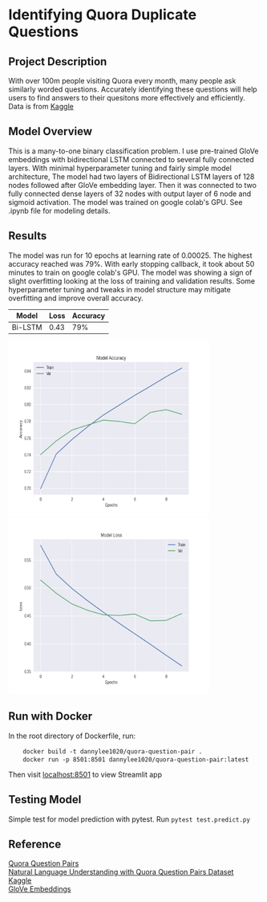 # Identifying Quora Duplicate Questions

## Project Description
With over 100m people visiting Quora every month, many people ask similarly worded questions. Accurately identifying these questions will help users to find answers to their quesitons more effectively and efficiently. Data is from [Kaggle](https://www.kaggle.com/c/quora-question-pairs)

## Model Overview
This is a many-to-one binary classification problem. I use pre-trained GloVe embeddings with bidirectional LSTM connected to several fully connected layers. With minimal hyperparameter tuning and fairly simple model architecture, The model had two layers of Bidirectional LSTM layers of 128 nodes followed after GloVe embedding layer. Then it was connected to two fully connected dense layers of 32 nodes with output layer of 6 node and sigmoid activation. The model was trained on google colab's GPU. See .ipynb file for modeling details.

## Results
The model was run for 10 epochs at learning rate of 0.00025. The highest accuracy reached was 79%. With early stopping callback, it took about 50 minutes to train on google colab's GPU. The model was showing a sign of slight overfitting looking at the loss of training and validation results. Some hyperparameter tuning and tweaks in model structure may mitigate overfitting and improve overall accuracy. 

| Model | Loss | Accuracy 
| --- | ---- | ----- |
| Bi-LSTM | 0.43 | 79% |

<img src="https://github.com/dannylee1020/quora-duplicate-questions/blob/master/streamlit-docker/files/acc.png" width="400" height='350'>
<img src="https://github.com/dannylee1020/quora-duplicate-questions/blob/master/streamlit-docker/files/loss.png" width="400" height='350'>

## Run with Docker
In the root directory of Dockerfile, run:

		docker build -t dannylee1020/quora-question-pair .
		docker run -p 8501:8501 dannylee1020/quora-question-pair:latest

Then visit [localhost:8501](https://localhost:8501) to view Streamlit app


## Testing Model
Simple test for model prediction with pytest. Run `pytest test.predict.py`


## Reference
[Quora Question Pairs](http://static.hongbozhang.me/doc/Quora.pdf)
<br>
[Natural Language Understanding with Quora Question Pairs Dataset](https://arxiv.org/pdf/1907.01041.pdf)
<br>
[Kaggle](https://www.kaggle.com/c/quora-question-pairs)
<br>
[GloVe Embeddings](https://nlp.stanford.edu/projects/glove/)
